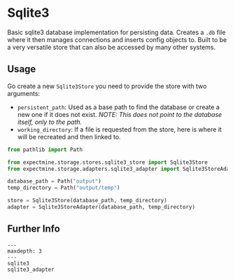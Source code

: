 # Sqlite3

Basic sqlite3 database implementation for persisting data. Creates a `.db`
file where it then manages connections and inserts config objects to. Built 
to be a very versatile store that can also be accessed by many other systems.

## Usage
Go create a new `Sqlite3Store` you need to provide the store with two 
arguments:
- `persistent_path`: Used as a base path to find the database or create a 
  new one if it does not exist. *NOTE: This does not point to the database 
  itself, only to the path.*
- `working_directory`: If a file is requested from the store, here is where 
  it will be recreated and then linked to.

```python
from pathlib import Path

from expectmine.storage.stores.sqlite3_store import Sqlite3Store
from expectmine.storage.adapters.sqlite3_adapter import Sqlite3StoreAdapter

database_path = Path("output")
temp_directory = Path("output/temp")

store = Sqlite3Store(database_path, temp_directory)
adapter = Sqlite3StoreAdapter(database_path, temp_directory)
```

## Further Info
```{toctree}
---
maxdepth: 3
---
sqlite3
sqlite3_adapter
```
